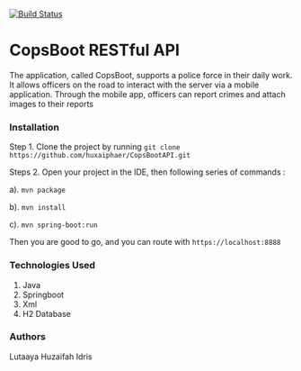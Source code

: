 [![Build Status](https://travis-ci.org/huxaiphaer/CopsBootAPI.svg?branch=master)](https://travis-ci.org/huxaiphaer/CopsBootAPI)

# CopsBoot RESTful API
The application, called CopsBoot, supports a police force in their daily work. 
It allows officers on the road to interact with the server via a mobile application.
 Through the mobile app, officers can report crimes and attach images to their reports

### Installation

Step 1. Clone the project by running `git clone https://github.com/huxaiphaer/CopsBootAPI.git`

Steps 2. Open your project in the IDE, then following series of commands : 

 a). `mvn package`
 
 b).  `mvn install`
 
 c). `mvn spring-boot:run`
 
 Then you are good to go, and you can route with `https://localhost:8888`

### Technologies Used

1. Java
2. Springboot
3. Xml
4. H2 Database


### Authors
Lutaaya Huzaifah Idris